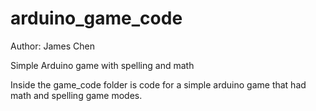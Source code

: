 # arduino_game_code
Author: James Chen

Simple Arduino game with spelling and math

Inside the game_code folder is code for a simple arduino game
that had math and spelling game modes.